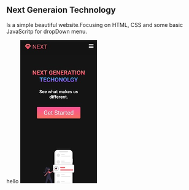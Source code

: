 ## Next Generaion Technology
Is a simple beautiful website.Focusing on HTML, CSS and some basic JavaScritp for dropDown menu.

hello
![image](image.jpg)




